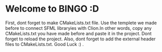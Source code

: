 # Welcome to BINGO :D 
First, dont forget to make CMakeLists.txt file.
Use the templete we made before to connect SFML 
libraryies with Clion.In other words, copy any 
CMakeLists.txt you have made before and paste it
in the project. Dont forget to reload the project.
Also, dont forget to add the external header files 
to CMakeLists.txt.
Good Luck :) .

